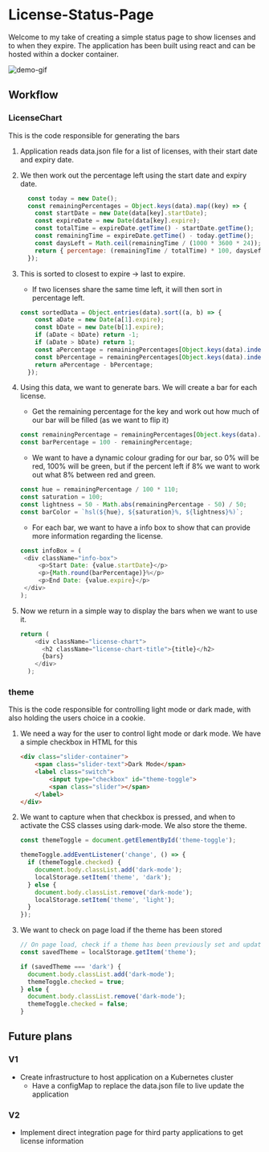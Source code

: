 # License-Status-Page

Welcome to my take of creating a simple status page to show licenses and to when they expire. The application has been built using react and can be hosted within a docker container. 

![demo-gif](https://github.com/KieranJamess/License-Status-Page/blob/master/demo.gif)

## Workflow

### LicenseChart

This is the code responsible for generating the bars 

1. Application reads data.json file for a list of licenses, with their start date and expiry date. 

2. We then work out the percentage left using the start date and expiry date. 

   ```javascript
     const today = new Date();
     const remainingPercentages = Object.keys(data).map((key) => {
       const startDate = new Date(data[key].startDate);
       const expireDate = new Date(data[key].expire);
       const totalTime = expireDate.getTime() - startDate.getTime();
       const remainingTime = expireDate.getTime() - today.getTime();
       const daysLeft = Math.ceil(remainingTime / (1000 * 3600 * 24));
       return { percentage: (remainingTime / totalTime) * 100, daysLeft };
     });
   ```

3. This is sorted to closest to expire -> last to expire.

   - If two licenses share the same time left, it will then sort in percentage left.

   ```javascript
   const sortedData = Object.entries(data).sort((a, b) => {
       const aDate = new Date(a[1].expire);
       const bDate = new Date(b[1].expire);
       if (aDate < bDate) return -1;
       if (aDate > bDate) return 1;
       const aPercentage = remainingPercentages[Object.keys(data).indexOf(a[0])].percentage;
       const bPercentage = remainingPercentages[Object.keys(data).indexOf(b[0])].percentage;
       return aPercentage - bPercentage;
     });
   ```

4. Using this data, we want to generate bars. We will create a bar for each license.

   - Get the remaining percentage for the key and work out how much of our bar will be filled (as we want to flip it)

   ```javascript
   const remainingPercentage = remainingPercentages[Object.keys(data).indexOf(key)].percentage;
   const barPercentage = 100 - remainingPercentage;
   ```

   - We want to have a dynamic colour grading for our bar, so 0% will be red, 100% will be green, but if the percent left if 8% we want to work out what 8% between red and green.

   ```javascript
   const hue = remainingPercentage / 100 * 110;
   const saturation = 100;
   const lightness = 50 - Math.abs(remainingPercentage - 50) / 50;
   const barColor = `hsl(${hue}, ${saturation}%, ${lightness}%)`;
   ```

   - For each bar, we want to have a info box to show that can provide more information regarding the license. 

   ```javascript
   const infoBox = (
   	<div className="info-box">
   		<p>Start Date: {value.startDate}</p>
   		<p>{Math.round(barPercentage)}%</p>
   		<p>End Date: {value.expire}</p>
   	</div>
   );
   ```

5. Now we return in a simple way to display the bars when we want to use it.

   ```javascript
   return (
       <div className="license-chart">
         <h2 className="license-chart-title">{title}</h2>
         {bars}
       </div>
     );
   ```

### theme

This is the code responsible for controlling light mode or dark made, with also holding the users choice in a cookie.

1. We need a way for the user to control light mode or dark mode. We have a simple checkbox in HTML for this

   ```html
   <div class="slider-container">
       <span class="slider-text">Dark Mode</span>
       <label class="switch">
           <input type="checkbox" id="theme-toggle">
           <span class="slider"></span>
       </label>
   </div>
   ```

2. We want to capture when that checkbox is pressed, and when to activate the CSS classes using dark-mode. We also store the theme.

   ```javascript
   const themeToggle = document.getElementById('theme-toggle');
   
   themeToggle.addEventListener('change', () => {
     if (themeToggle.checked) {
       document.body.classList.add('dark-mode');
       localStorage.setItem('theme', 'dark');
     } else {
       document.body.classList.remove('dark-mode');
       localStorage.setItem('theme', 'light');
     }
   });
   ```

3. We want to check on page load if the theme has been stored

   ```javascript
   // On page load, check if a theme has been previously set and update the slider accordingly
   const savedTheme = localStorage.getItem('theme');
   
   if (savedTheme === 'dark') {
     document.body.classList.add('dark-mode');
     themeToggle.checked = true;
   } else {
     document.body.classList.remove('dark-mode');
     themeToggle.checked = false;
   }
   ```

## Future plans

### V1

- Create infrastructure to host application on a Kubernetes cluster
  - Have a configMap to replace the data.json file to live update the application

### V2

- Implement direct integration page for third party applications to get license information